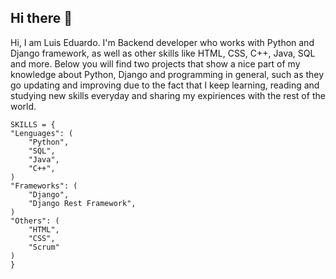 ## Hi there 👋

Hi, I am Luis Eduardo. I'm Backend developer who works with Python and Django framework, as well as other skills like HTML, CSS, C++, Java, SQL and more. Below you will find two projects that show a nice part of my knowledge about Python, Django and programming in general, such as they go updating and improving due to the fact that I keep learning, reading and studying new skills everyday and sharing my expiriences with the rest of the world.

    SKILLS = {
	"Lenguages": (
		"Python",
		"SQL",
		"Java",
		"C++",
	)
	"Frameworks": (
		"Django",
		"Django Rest Framework",
	)
	"Others": (
		"HTML",
		"CSS",
		"Scrum"
	)
    }

